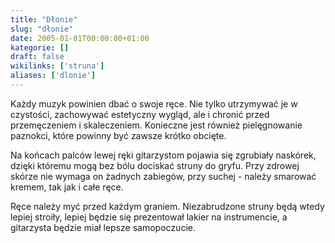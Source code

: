 ```yaml
---
title: "Dłonie"
slug: "dłonie"
date: 2005-01-01T00:00:00+01:00
kategorie: []
draft: false
wikilinks: ['struna']
aliases: ['dlonie']
---
```

Każdy muzyk powinien dbać o swoje ręce. Nie tylko utrzymywać je w
czystości, zachowywać estetyczny wygląd, ale i chronić przed
przemęczeniem i skaleczeniem. Konieczne jest również pielęgnowanie
paznokci, które powinny być zawsze krótko obcięte.

Na końcach palców lewej ręki gitarzystom pojawia się zgrubiały naskórek,
dzięki któremu mogą bez bólu dociskać struny do gryfu. Przy zdrowej
skórze nie wymaga on żadnych zabiegów, przy suchej - należy smarować
kremem, tak jak i całe ręce.

Ręce należy myć przed każdym graniem. Niezabrudzone
struny<!-- link nie odnosił się do niczego --> będą wtedy lepiej stroiły, lepiej będzie się
prezentował lakier na instrumencie, a gitarzysta będzie miał lepsze
samopoczucie.
